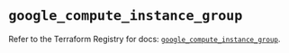 # `google_compute_instance_group`

Refer to the Terraform Registry for docs: [`google_compute_instance_group`](https://registry.terraform.io/providers/hashicorp/google/6.23.0/docs/resources/compute_instance_group).
